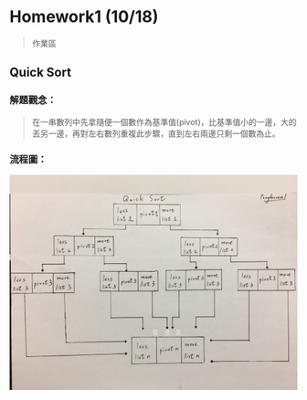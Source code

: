 # Homework1 (10/18)
> 作業區

## Quick Sort 
### 解題觀念：
> 在一串數列中先拿隨便一個數作為基準值(pivot)，比基準值小的一邊，大的丟另一邊，再對左右數列重複此步驟，直到左右兩邊只剩一個數為止。
### 流程圖：
![](/Homework/images/quicksort%20flowchart.jpg)
